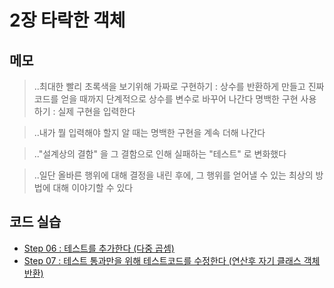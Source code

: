 # 2장 타락한 객체


## 메모

> ..최대한 빨리 초록색을 보기위해
  가짜로 구현하기 : 상수를 반환하게 만들고 진짜 코드를 얻을 때까지 단계적으로 상수를 변수로 바꾸어 나간다
  명백한 구현 사용하기 : 실제 구현을 입력한다

> ..내가 뭘 입력해야 할지 알 때는 명백한 구현을 계속 더해 나간다

> .."설계상의 결함" 을 그 결함으로 인해 실패하는 "테스트" 로 변화했다

> ..일단 올바른 행위에 대해 결정을 내린 후에, 그 행위를 얻어낼 수 있는 최상의 방법에 대해 이야기할 수 있다


## 코드 실습

- [Step 06 : 테스트를 추가한다 (다중 곱셈)](./step06.test.js)
- [Step 07 : 테스트 통과만을 위해 테스트코드를 수정한다 (연산후 자기 클래스 객체 반환)](./step07.test.js)

